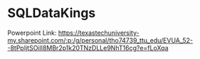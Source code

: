 # SQLDataKings

Powerpoint Link: https://texastechuniversity-my.sharepoint.com/:p:/g/personal/tho74739_ttu_edu/EVUA_52--8tPpIjtSOilI8MBr2p1k20TNzDLLe9NhT16cg?e=fLoXqa
